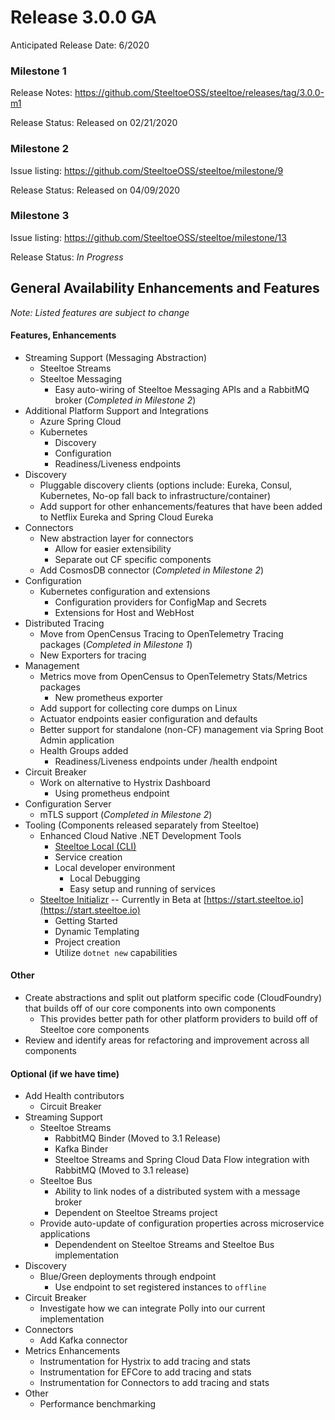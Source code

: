 # Release 3.0.0 GA
Anticipated Release Date: 6/2020 

### Milestone 1 
Release Notes: https://github.com/SteeltoeOSS/steeltoe/releases/tag/3.0.0-m1

Release Status: Released on 02/21/2020

### Milestone 2
Issue listing: https://github.com/SteeltoeOSS/steeltoe/milestone/9

Release Status: Released on 04/09/2020

### Milestone 3
Issue listing: https://github.com/SteeltoeOSS/steeltoe/milestone/13

Release Status: *In Progress*

## General Availability Enhancements and Features
*Note: Listed features are subject to change*

#### Features, Enhancements
* Streaming Support (Messaging Abstraction)
   * Steeltoe Streams
   * Steeltoe Messaging
      * Easy auto-wiring of Steeltoe Messaging APIs and a RabbitMQ broker (*Completed in Milestone 2*)
* Additional Platform Support and Integrations
   * Azure Spring Cloud 
   * Kubernetes
      * Discovery
      * Configuration
      * Readiness/Liveness endpoints
* Discovery 
  * Pluggable discovery clients (options include: Eureka, Consul, Kubernetes, No-op fall back to infrastructure/container)
  * Add support for other enhancements/features that have been added to Netflix Eureka and Spring Cloud Eureka
* Connectors
   * New abstraction layer for connectors
       * Allow for easier extensibility
       * Separate out CF specific components
   * Add CosmosDB connector (*Completed in Milestone 2*)
* Configuration 
   * Kubernetes configuration and extensions
       * Configuration providers for ConfigMap and Secrets
       * Extensions for Host and WebHost
* Distributed Tracing 
   * Move from OpenCensus Tracing to OpenTelemetry Tracing packages (*Completed in Milestone 1*)
   * New Exporters for tracing 
* Management
   * Metrics move from OpenCensus to OpenTelemetry Stats/Metrics packages
       * New prometheus exporter
   * Add support for collecting core dumps on Linux
   * Actuator endpoints easier configuration and defaults
   * Better support for standalone (non-CF) management via Spring Boot Admin application
   * Health Groups added
      * Readiness/Liveness endpoints under /health endpoint
* Circuit Breaker
   * Work on alternative to Hystrix Dashboard 
      * Using prometheus endpoint
* Configuration Server
   * mTLS support (*Completed in Milestone 2*)
* Tooling (Components released separately from Steeltoe)
   * Enhanced Cloud Native .NET Development Tools
      * [Steeltoe Local (CLI)](https://github.com/SteeltoeOSS/Tooling)
      * Service creation
      * Local developer environment
         * Local Debugging
         * Easy setup and running of services
   * [Steeltoe Initializr](https://github.com/SteeltoeOSS/initializr) -- Currently in Beta at [https://start.steeltoe.io](https://start.steeltoe.io)
      * Getting Started
      * Dynamic Templating
      * Project creation
      * Utilize `dotnet new` capabilities 

#### Other
* Create abstractions and split out platform specific code (CloudFoundry) that builds off of our core components into own components
   * This provides better path for other platform providers to build off of Steeltoe core components 
* Review and identify areas for refactoring and improvement across all components

#### Optional (if we have time)
* Add Health contributors
   * Circuit Breaker
* Streaming Support
   * Steeltoe Streams
      * RabbitMQ Binder (Moved to 3.1 Release)
      * Kafka Binder
      * Steeltoe Streams and Spring Cloud Data Flow integration with RabbitMQ (Moved to 3.1 release)
   * Steeltoe Bus
      * Ability to link nodes of a distributed system with a message broker
      * Dependent on Steeltoe Streams project
   * Provide auto-update of configuration properties across microservice applications
      * Dependendent on Steeltoe Streams and Steeltoe Bus implementation 
* Discovery
   * Blue/Green deployments through endpoint
      * Use endpoint to set registered instances to `offline`
* Circuit Breaker
   * Investigate how we can integrate Polly into our current implementation	
* Connectors
   * Add Kafka connector
* Metrics Enhancements
   * Instrumentation for Hystrix to add tracing and stats
   * Instrumentation for EFCore to add tracing and stats
   * Instrumentation for Connectors to add tracing and stats
* Other
   * Performance benchmarking
